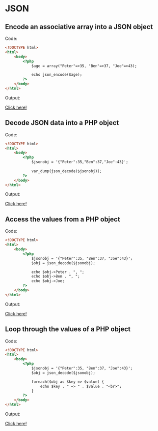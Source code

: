# JSON

## Encode an associative array into a JSON object

Code: 

```html
<!DOCTYPE html>
<html>
    <body>
        <?php
            $age = array("Peter"=>35, "Ben"=>37, "Joe"=>43);

            echo json_encode($age);
        ?>
    </body>
</html>
```

Output:

[Click here!](https://www.w3schools.com/php/showphp.asp?filename=demo_json_encode1)

## Decode JSON data into a PHP object

Code: 

```html
<!DOCTYPE html>
<html>
    <body>
        <?php
            $jsonobj = '{"Peter":35,"Ben":37,"Joe":43}';
            
            var_dump(json_decode($jsonobj));
        ?>
    </body>
</html>
```

Output:

[Click here!](https://www.w3schools.com/php/showphp.asp?filename=demo_json_decode1)

## Access the values from a PHP object

Code: 

```html
<!DOCTYPE html>
<html>
    <body>
        <?php
            $jsonobj = '{"Peter":35, "Ben":37, "Joe":43}';
            $obj = json_decode($jsonobj);

            echo $obj->Peter . ", ";
            echo $obj->Ben . ", ";
            echo $obj->Joe;
        ?>
    </body>
</html>
```

Output:

[Click here!](https://www.w3schools.com/php/showphp.asp?filename=demo_json_decode3)

## Loop through the values of a PHP object

Code: 

```html
<!DOCTYPE html>
<html>
    <body>
        <?php
            $jsonobj = '{"Peter":35, "Ben":37, "Joe":43}';
            $obj = json_decode($jsonobj);

            foreach($obj as $key => $value) {
                echo $key . " => " . $value . "<br>";
            }
        ?>
    </body>
</html>
```

Output:

[Click here!](https://www.w3schools.com/php/showphp.asp?filename=demo_json_decode5)
